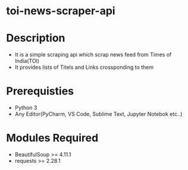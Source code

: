 # toi-news-scraper-api

# Description
- It is a simple scraping api which scrap news feed from Times of India(TOI)
- It provides lists of Titels and Links crossponding to them

# Prerequisties
  - Python 3
  - Any Editor(PyCharm, VS Code, Sublime Text, Jupyter Notebok etc..)

# Modules Required
  - BeautifulSoup >= 4.11.1
  - requests >= 2.28.1

